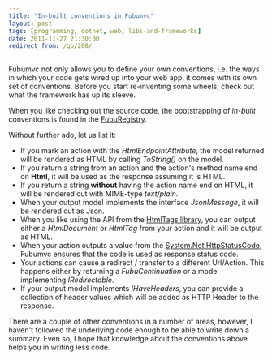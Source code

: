 ```yaml
---
title: "In-built conventions in Fubumvc"
layout: post
tags: [programming, dotnet, web, libs-and-frameworks]
date: 2011-11-27 21:30:00
redirect_from: /go/208/
---
```


Fubumvc not only allows you to define your own conventions, i.e. the ways in which your code gets wired up into your web app,
it comes with its own set of conventions. Before you start re-inventing some wheels, check out what the framework has up its sleeve.

When you like checking out the source code, the bootstrapping of _in-built_ conventions is found in the [FubuRegistry][1].

Without further ado, let us list it:

* If you mark an action with the _HtmlEndpointAttribute_, the model returned will be rendered as HTML by calling _ToString()_ on the model.
* If you return a string from an action and the action's method name end on __Html__, it will be used as the response assuming it is HTML.
* If you return a string __without__ having the action name end on HTML, it will be rendered out with MIME-type _text/plain_.
* When your output model implements the interface _JsonMessage_, it will be rendered out as Json.
* When you like using the API from the [HtmlTags library][2], you can output either a _HtmlDocument_ or _HtmlTag_ from your action and it will be output as HTML.
* When your action outputs a value from the [System.Net.HttpStatusCode][3], Fubumvc ensures that the code is used as response status code.
* Your actions can cause a redirect / transfer to a different Url/Action. This happens either by returning a _FubuContinuation_ or a model implementing _IRedirectable_.
* If your output model implements _IHaveHeaders_, you can provide a collection of header values which will be added as HTTP Header to the response.

There are a couple of other conventions in a number of areas, however, I haven't followed the underlying code enough to be able to write down a summary. Even so,
I hope that knowledge about the conventions above helps you in writing less code.

  [1]: https://github.com/DarthFubuMVC/fubumvc/blob/master/src/FubuMVC.Core/FubuRegistry.DefaultConventions.cs
  [2]: http://htmltags.fubu-project.org/
  [3]: http://msdn.microsoft.com/en-us/library/system.net.httpstatuscode.aspx